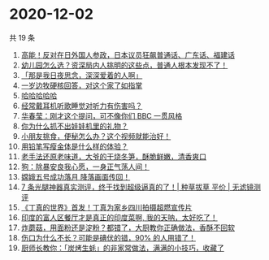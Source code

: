 # 2020-12-02

共 19 条

<!-- BEGIN ZHIHUVIDEO -->
<!-- 最后更新时间 Wed Dec 02 2020 11:06:25 GMT+0800 (CST) -->
1. [高能！反对在日外国人参政，日本议员狂飙普通话、广东话、福建话](https://www.zhihu.com/zvideo/1317112541211168768)
1. [幼儿园怎么选？资深局内人挑明的这些点，普通人根本发现不了！](https://www.zhihu.com/zvideo/1317137207133188096)
1. [「那是我日夜思念，深深爱着的人啊」](https://www.zhihu.com/zvideo/1317065314320556032)
1. [一岁边牧硬核回答，对这个家了如指掌](https://www.zhihu.com/zvideo/1317050386181087232)
1. [哈哈哈哈哈](https://www.zhihu.com/zvideo/1317153227348574208)
1. [经常戴耳机听歌睡觉对听力有伤害吗？](https://www.zhihu.com/zvideo/1317175129621712896)
1. [华春莹：刚才这个提问，可不像你们 BBC 一贯风格](https://www.zhihu.com/zvideo/1317147458939109376)
1. [你为什么抓不出娃娃机里的礼物？](https://www.zhihu.com/zvideo/1317149524851159040)
1. [小朋友挑食，便秘怎么办？这个视频就能治好！](https://www.zhihu.com/zvideo/1317178483224150016)
1. [用铅笔写瘦金体是什么样的体验？](https://www.zhihu.com/zvideo/1316482772555436032)
1. [老手法还原老味道，大爷的干烧冬笋，酥脆鲜嫩，清香爽口](https://www.zhihu.com/zvideo/1317163607138918400)
1. [狗：除暴安良我心愿，一身正气荡人间！](https://www.zhihu.com/zvideo/1316779079018995712)
1. [嫦娥五号成功落月 降落画面传回！](https://www.zhihu.com/zvideo/1317266494985187328)
1. [7 条光腿神器真实测评，终于找到超级逼真的了！| 种草拔草  平价 | 无滤镜测评](https://www.zhihu.com/zvideo/1314982531214045184)
1. [《丁真的世界》首发！丁真为家乡四川拍摄超燃宣传片](https://www.zhihu.com/zvideo/1316433475503886336)
1. [印度的富人区餐厅才是真正的印度菜啊, 我的天呐，太好吃了！](https://www.zhihu.com/zvideo/1317172806673580032)
1. [炸蘑菇，用面粉还是淀粉？都错了，大厨教你正确做法，香酥不回软](https://www.zhihu.com/zvideo/1317113879269888000)
1. [伤口为什么不长？可能是碘伏的错，90% 的人用错了！](https://www.zhihu.com/zvideo/1316797012096901120)
1. [厨师长教你：「炭烤生蚝」的非家常做法，满满的小技巧，收藏了](https://www.zhihu.com/zvideo/1317079753757364224)
<!-- END ZHIHUVIDEO -->
